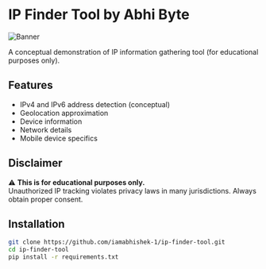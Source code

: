 # IP Finder Tool by Abhi Byte

![Banner](https://via.placeholder.com/800x200?text=IP+Finder+Tool+by+Abhi+Byte)

A conceptual demonstration of IP information gathering tool (for educational purposes only).

## Features
- IPv4 and IPv6 address detection (conceptual)
- Geolocation approximation
- Device information
- Network details
- Mobile device specifics

## Disclaimer
⚠️ **This is for educational purposes only.**  
Unauthorized IP tracking violates privacy laws in many jurisdictions. Always obtain proper consent.

## Installation
```bash
git clone https://github.com/iamabhishek-1/ip-finder-tool.git
cd ip-finder-tool
pip install -r requirements.txt

